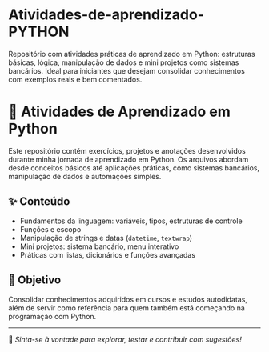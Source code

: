 # Atividades-de-aprendizado-PYTHON
Repositório com atividades práticas de aprendizado em Python: estruturas básicas, lógica, manipulação de dados e mini projetos como sistemas bancários. Ideal para iniciantes que desejam consolidar conhecimentos com exemplos reais e bem comentados.

# 🐍 Atividades de Aprendizado em Python

Este repositório contém exercícios, projetos e anotações desenvolvidos durante minha jornada de aprendizado em Python. Os arquivos abordam desde conceitos básicos até aplicações práticas, como sistemas bancários, manipulação de dados e automações simples.

## ✨ Conteúdo

- Fundamentos da linguagem: variáveis, tipos, estruturas de controle
- Funções e escopo
- Manipulação de strings e datas (`datetime`, `textwrap`)
- Mini projetos: sistema bancário, menu interativo
- Práticas com listas, dicionários e funções avançadas

## 🚀 Objetivo

Consolidar conhecimentos adquiridos em cursos e estudos autodidatas, além de servir como referência para quem também está começando na programação com Python.

---

📌 *Sinta-se à vontade para explorar, testar e contribuir com sugestões!*
